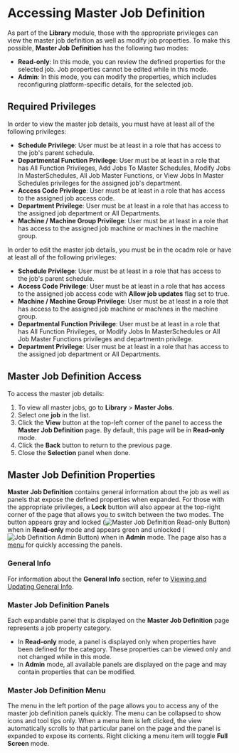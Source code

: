 # Accessing Master Job Definition

As part of the **Library** module, those with the appropriate
privileges can view the master job definition as well as modify job
properties. To make this possible, **Master Job Definition** has the
following two modes:

- **Read-only**: In this mode, you can review the defined properties
  for the selected job. Job properties cannot be edited while in this
  mode.
- **Admin**: In this mode, you can modify the properties, which
  includes reconfiguring platform-specific details, for the selected
  job.

## Required Privileges

In order to view the master job details, you must have at least all of the following privileges:

- **Schedule Privilege**: User must be at least in a role that has
  access to the job's parent schedule.
- **Departmental Function Privilege**: User must be at least in a role
  that has All Function Privileges, Add Jobs To Master Schedules, Modify Jobs In MasterSchedules, All Job Master Functions, or View Jobs In Master Schedules privileges for the
  assigned job's department.
- **Access Code Privilege**: User must be at least in a role that has
  access to the assigned job access code.
- **Department Privilege**: User must be at least in a role that has
  access to the assigned job department or All Departments.
- **Machine / Machine Group Privilege**: User must be at least in a role that has
  access to the assigned job machine or machines in the machine group.

In order to edit the master job details, you must be in the ocadm role
or have at least all of the following privileges:

- **Schedule Privilege**: User must be at least in a role that has
  access to the job's parent schedule.
- **Access Code Privilege**: User must be at least in a role that has
  access to the assigned job access code with **Allow job updates**
  flag set to true.
- **Machine / Machine Group Privilege**: User must be at least in a role that has
  access to the assigned job machine or machines in the machine group.
- **Departmental Function Privilege**: User must be at least in a role
  that has All Function Privileges, or Modify Jobs In MasterSchedules or All Job Master Functions privileges and departmentn privilege.
- **Department Privilege**: User must be at least in a role that has
  access to the assigned job department or All Departments.

## Master Job Definition Access

To access the master job details:

1. To view all master jobs, go to **Library** > **Master Jobs**.
1. Select one **job** in the list.
1. Click the **View** button at the top-left corner of the panel to access the **Master Job Definition** page. By default, this page will be in **Read-only** mode.
1. Click the **Back** button to return to the previous page.
1. Close the **Selection** panel when done.

## Master Job Definition Properties

**Master Job Definition** contains general information about the job as
well as panels that expose the defined properties when expanded. For
those with the appropriate privileges, a **Lock** button will also
appear at the top-right corner of the page that allows you to switch
between the two modes. The button appears gray and locked (![Master Job Definition Read-only Button](../../../../../../Resources/Images/SM/Daily-Job-Definition-Read-only-Button.png "Master Job Definition Read-only Button"))
when in **Read-only** mode and appears green and unlocked (![Job Definition Admin Button](../../../../../../Resources/Images/SM/Daily-Job-Definition-Admin-Button.png "Job Definition Admin Button"))
when in **Admin** mode. The page also has a [menu](#Daily3) for quickly
accessing the panels.

### General Info

For information about the **General Info** section, refer to [Viewing and Updating General Info](Viewing-And-Updating-General-Info.md).

### Master Job Definition Panels

Each expandable panel that is displayed on the **Master Job Definition**
page represents a job property category.

- In **Read-only** mode, a panel is displayed only when properties
  have been defined for the category. These properties can be viewed
  only and not changed while in this mode.
- In **Admin** mode, all available panels are displayed on the page
  and may contain properties that can be modified.

### Master Job Definition Menu

The menu in the left portion of the page allows you to access any of the
master job definition panels quickly. The menu can be collapsed to show
icons and tool tips only. When a menu item is left clicked, the view
automatically scrolls to that particular panel on the page and the panel
is expanded to expose its contents. Right clicking a menu item will
toggle **Full Screen** mode.
